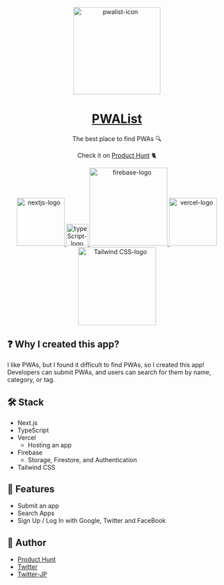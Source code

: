 <div align="center">
<img width="200" src="https://user-images.githubusercontent.com/42294938/136689788-1bc96962-0f6d-44e5-afe4-78935d67be9d.png" alt="pwalist-icon" />
</div>

<div align="center">

# [PWAList](https://pwalist.app/)

The best place to find PWAs :mag:

Check it on [Product Hunt](https://www.producthunt.com/posts/pwa-list-3) :cat2:

<a href="https://nextjs.org/" target="_blank">
  <img width="110" alt="nextjs-logo" src="https://user-images.githubusercontent.com/42294938/136691563-435dd6e4-81ad-4f10-af5e-463420396d38.png" />
</a>

<a href="https://www.typescriptlang.org/" target="_blank">
  <img width="50" alt="typeScript-logo" src="https://user-images.githubusercontent.com/42294938/136691558-f350b45b-089d-4a2d-89c8-188a2c201ee3.png" />
</a>

<a href="https://firebase.google.com/" target="_blank">
  <img width="179" alt="firebase-logo" src="https://user-images.githubusercontent.com/42294938/136691555-98c3406a-29e2-4a39-aad8-1214d88b10f3.png" />
</a>

<a href="https://vercel.com/" target="_blank">
  <img width="110" alt="vercel-logo" src="https://user-images.githubusercontent.com/42294938/136691978-d9b81a23-a677-4adf-a878-777063a7703b.png" />
</a>

<a href="https://tailwindcss.com/" target="_blank">
  <img width="179" alt="Tailwind CSS-logo" src="https://user-images.githubusercontent.com/42294938/136691568-a52bc1f3-eccf-4fd2-8226-4118f7c5715f.png">
</a>

</div>

## :question: Why I created this app?

I like PWAs, but I found it difficult to find PWAs, so I created this app!</br>
Developers can submit PWAs, and users can search for them by name, category, or tag.

## :hammer_and_wrench: Stack

- Next.js
- TypeScript
- Vercel
  - Hosting an app
- Firebase
  - Storage, Firestore, and Authentication
- Tailwind CSS

## :star2: Features

- Submit an app
- Search Apps
- Sign Up / Log In with Google, Twitter and FaceBook

## :memo: Author

- [Product Hunt](https://www.producthunt.com/@masaki_fukunishi)
- [Twitter](https://twitter.com/masakiapp)
- [Twitter-JP](https://twitter.com/masakifukunishi)
